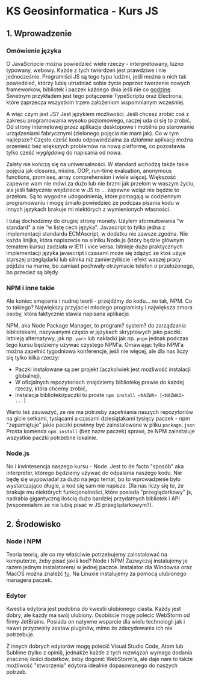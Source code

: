 # KS Geosinformatica - Kurs JS

## 1.  Wprowadzenie

### Omówienie języka

O JavaScripcie można powiedzieć wiele rzeczy - interpretowany, luźno typowany, webowy. Każde z tych twierdzeń jest prawdziwe i nie jednocześnie. Programiści JS są tego typu ludźmi, jeśli można o nich tak powiedzieć, którzy lubią utrudniać sobie życie poprzez tworzenie nowych frameworkow, bibliotek i paczek każdego dnia jeśli nie co [godzinę](https://dayssincelastjavascriptframework.com/).  Świetnym przykładem jest tego połączenie TypeScriptu oraz Electrona, które zaprzecza wszystkim trzem założeniom wspomnianym wcześniej.

A więc czym jest JS? Jest językiem możliwości. Jeśli chcesz zrobić coś z zakresu programowania wysoko poziomowego, raczej uda ci się to zrobić. Od strony internetowej przez aplikacje desktopowe i mobilne po sterowanie urządzeniami fabrycznymi (zielonego pojęcia nie mam jak). Co w tym najlepsze? Często cześć kodu odpowiedzialna za _działanie_ aplikacji można przenieść bez większych problemów na nową platformę, co pozostawia tylko cześć _wyglądową_ do napisania od nowa.

Zalety nie kończą się na uniwersalności. W standard wchodzą także takie pojęcia jak closures, mixins, OOP, run-time evaluation, anonymous functions, promises, array comprehension i wiele więcej. Większość zapewne wam nie mówi za dużo lub nie brzmi jak przełom w waszym życiu, ale jeśli faktycznie wejdziecie w JS to ... zapewne wciąż nie będzie to przełom. Są to wygodne udogodnienia, które pomagają w codziennym programowaniu i mogę śmiało powiedzieć ze podczas pisania kodu w innych językach brakuje mi niektórych z wymienionych własności.

I tutaj dochodzimy do drugiej strony monety. Użyłem sformułowania "w standard" a nie "w listę cech języka". Javascript to tylko jedna z implementacji standardu ECMAscript, w dodatku nie zawsze zgodna. Nie każda linijka, która napiszecie na silniku Node.js (który będzie głównym tematem kursu) zadziała w IE11 i vice versa. Istnieje dużo praktycznych implementacji języka javascript i czasami może się zdążyć ze ktoś użyje starszej przeglądarki lub silnika niż zamierzyliście i efekt waszej pracy pójdzie na marne, bo zamiast pochwały otrzymacie telefon o przełożonego, bo  przecież są błędy.

### NPM i inne takie
Ale koniec smęcenia i nudnej teorii - przejdźmy do kodu... no tak, NPM. Co to takiego? Największy przyjaciel młodego programisty i największa zmora osoby, która faktycznie stawia napisana aplikacje.

NPM, aka Node Package Manager, to program? system? do zarządzania bibliotekami, nazywanymi często w językach skryptowych jako paczki. Istnieją alternatywy, jak np. `yarn` lub nakładki jak np. `pnpm` jednak podczas tego kursu będziemy używać czystego NPM'a. Omawiając tylko NPM'a można zapełnić tygodniowa konferencje, jeśli nie więcej, ale dla nas liczy się tylko kilka rzeczy:
 - Paczki instalowane są per projekt (aczkolwiek jest możliwość instalacji globalnej),
 - W oficjalnych repozytoriach znajdziemy bibliotekę prawie do każdej rzeczy, która chcemy zrobić,
 - Instalacja biblioteki/paczki to proste `npm install <NAZWA> [<NAZWA2> ...]`

Warto też zauważyć, ze nie ma potrzeby zapełniania naszych repozytoriów na gicie setkami, tysiącami a czasami dziesiątakami tysięcy paczek - npm "zapamiętuje" jakie paczki powinny być zainstalowane w pliku `package.json` Prosta komenda `npm install` (bez nazw paczek) sprawi, że NPM zainstaluje wszystkie paczki potrzebne lokalnie. 

### Node.js
No i kwintesencja naszego kursu - Node. Jest to de facto "sposób" aka interpreter, którego będziemy używać do odpalania naszego kodu. Nie będę się wypowiadał za dużo na jego temat, bo to wprowadzenie było wystarczająco długie, a kod się sam nie napisze. Dla nas liczy się to, że brakuje mu niektórych funkcjonalności, które posiada "przeglądarkowy" js, nadrabia gigantyczną ilością dużo bardziej przydatnych bibliotek i API (wspomniałem ze nie lubię pisać w JS przeglądarkowym?).

## 2.  Środowisko

###  Node i NPM

Teoria teorią, ale co my właściwie potrzebujemy zainstalować na komputerze, żeby pisać jakiś kod? Node i NPM! Zazwyczaj instalujemy je razem jednym instalatorem/ w jednej paczce. Instalator dla Windowsa oraz MacOS można znaleźć [tu](https://nodejs.org/en/download/). Na Linuxie instalujemy za pomocą ulubionego managera paczek.

### Edytor
Kwestia edytora jest podobna do kwestii ulubionego ciasta. Każdy jest dobry, ale każdy ma swój ulubiony. Osobiście mogę polecić WebStorm od firmy JetBrains. Posiada on natywne wsparcie dla wielu technologii jak i nawet przyzwoity zestaw pluginów, mimo że zdecydowanie ich nie potrzebuje.

Z innych dobrych edytorów mogę polecić Visual Studio Code, Atom lub Sublime (tylko z opinii), jednakże każde z tych rozwiązań wymaga dodania znacznej ilości dodatków, żeby dogonić WebStorm'a, ale daje nam to także możliwość "stworzenia" edytora idealnie dopasowanego do naszych potrzeb.

### 
<!--stackedit_data:
eyJoaXN0b3J5IjpbNjQyMzU4MTUsNTY2OTA0NDQ5LDIwMTk1OT
Y3MDUsLTIxNDY0ODk3NzMsLTE4NTY3OTI2NjgsLTY2Mjc0ODUx
OSwtODQ4NjU3NTAyLDE0NTIwOTA4M119
-->